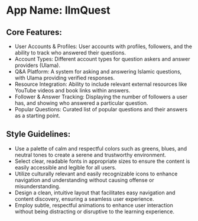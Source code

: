 # **App Name**: IlmQuest

## Core Features:

- User Accounts & Profiles: User accounts with profiles, followers, and the ability to track who answered their questions.
- Account Types: Different account types for question askers and answer providers (Ulama).
- Q&A Platform: A system for asking and answering Islamic questions, with Ulama providing verified responses.
- Resource Integration: Ability to include relevant external resources like YouTube videos and book links within answers.
- Follower & Answer Tracking: Displaying the number of followers a user has, and showing who answered a particular question.
- Popular Questions: Curated list of popular questions and their answers as a starting point.

## Style Guidelines:

- Use a palette of calm and respectful colors such as greens, blues, and neutral tones to create a serene and trustworthy environment.
- Select clear, readable fonts in appropriate sizes to ensure the content is easily accessible and legible for all users.
- Utilize culturally relevant and easily recognizable icons to enhance navigation and understanding without causing offense or misunderstanding.
- Design a clean, intuitive layout that facilitates easy navigation and content discovery, ensuring a seamless user experience.
- Employ subtle, respectful animations to enhance user interaction without being distracting or disruptive to the learning experience.